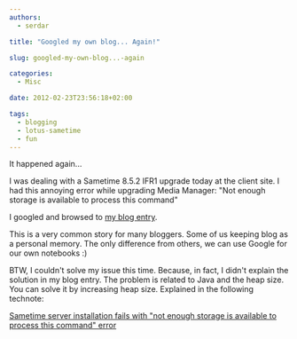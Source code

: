 ```yaml
---
authors:
  - serdar

title: "Googled my own blog... Again!"

slug: googled-my-own-blog...-again

categories:
  - Misc

date: 2012-02-23T23:56:18+02:00

tags:
  - blogging
  - lotus-sametime
  - fun
---
```


It happened again...

I was dealing with a Sametime 8.5.2 IFR1 upgrade today at the client site. I had this annoying error while upgrading Media Manager: "Not enough storage is available to process this command"
<!-- more -->
I googled and browsed to [my blog entry](2011-07-one-week-of-ibm-lotus-sametime-8.5.2-experiences....md "one-week-of-ibm-lotus-sametime-8.5.2-experiences....htm").

This is a very common story for many bloggers. Some of us keeping blog as a personal memory. The only difference from others, we can use Google for our own notebooks :)

BTW, I couldn't solve my issue this time. Because, in fact, I didn't explain the solution in my blog entry. The problem is related to Java and the heap size. You can solve it by increasing heap size. Explained in the following technote:

[Sametime server installation fails with "not enough storage is available to process this command" error](http://www-01.ibm.com/support/docview.wss?uid=swg21574992)
